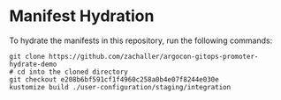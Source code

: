 # Manifest Hydration

To hydrate the manifests in this repository, run the following commands:

```shell
git clone https://github.com/zachaller/argocon-gitops-promoter-hydrate-demo
# cd into the cloned directory
git checkout e208b6bf591cf1f4960c258a0b4e07f8244e030e
kustomize build ./user-configuration/staging/integration
```
